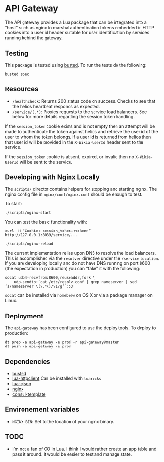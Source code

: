 # API Gateway

The API gateway provides a Lua package that can be integrated into a “host”
such as nginx to marshal authentication tokens embedded in HTTP cookies into a
user id header suitable for user identification by services running behind the
gateway.

## Testing

This package is tested using [busted](http://olivinelabs.com/busted/). To run the tests do
the following:

```
busted spec
```

## Resources

 * `/healthcheck`: Returns 200 status code on success. Checks to see that the
	 helios heartbeat responds as expected.
 * `/service/(.*)`: Proxies requests to the service load balancers. See below
	 for more details regarding the session token handling.


If the `session_token` cookie exists and is not empty then an attempt will be
made to authenticate the token against helios and retrieve the user id of the
user to whom the token belongs. If a user id is returned from helios then that
user id will be provided in the `X-Wikia-UserId` header sent to the service.

If the `session_token` cookie is absent, expired, or invalid then no
`X-Wikia-UserId` will be sent to the service.

## Developing with Nginx Locally

The `scripts/` director contains helpers for stopping and starting nginx. The
nginx config file in `nginx/conf/nginx.conf` should be enough to test.

To start:

```
./scripts/nginx-start
```

You can test the basic functionality with:

```
curl -H “Cookie: session_token=<token>” http://127.0.0.1:8089/service/...
```

```
./scripts/nginx-reload
```

The current implementation relies upon DNS to resolve the load balancers. This
is accomplished via the `resolver` directive under the `/service` `location`. If
you are developing locally and do not have DNS running on port 8600 (the
expectation in production) you can “fake” it with the following:

```
socat udp4-recvfrom:8600,reuseaddr,fork \
	udp-sendto:`cat /etc/resolv.conf | grep nameserver | sed ‘s/nameserver \(\.*\)/\1/g’`:53
```

`socat` can be installed via `homebrew` on OS X or via a package manager on
Linux.

## Deployment

The `api-gateway` has been configured to use the deploy tools. To deploy to
production:

```
dt prep -a api-gateway -e prod -r api-gateway@master
dt push -a api-gateway -e prod
```

## Dependencies

 * [busted](http://olivinelabs.com/busted/)
 * [lua-httpclient](https://github.com/lusis/lua-httpclient) Can be installed with `luarocks`
 * [lua-cjson](https://github.com/mpx/lua-cjson)
 * [nginx](http://nginx.org/)
 * [consul-template](https://github.com/hashicorp/consul-template)

## Environement variables

 * `NGINX_BIN`: Set to the location of your nginx binary.

## TODO

 * I’m not a fan of OO in Lua. I think I would rather create an app table and
 pass it around. It would be easier to test and manage state.
